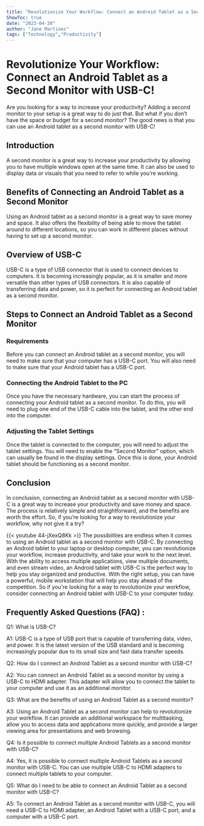```yaml
---
title: "Revolutionize Your Workflow: Connect an Android Tablet as a Second Monitor with USB-C!"
ShowToc: true 
date: "2023-04-20"
author: "Jane Martinez" 
tags: ["Technology","Productivity"]
---
```

# Revolutionize Your Workflow: Connect an Android Tablet as a Second Monitor with USB-C!

Are you looking for a way to increase your productivity? Adding a second monitor to your setup is a great way to do just that. But what if you don’t have the space or budget for a second monitor? The good news is that you can use an Android tablet as a second monitor with USB-C!

## Introduction

A second monitor is a great way to increase your productivity by allowing you to have multiple windows open at the same time. It can also be used to display data or visuals that you need to refer to while you’re working.

## Benefits of Connecting an Android Tablet as a Second Monitor

Using an Android tablet as a second monitor is a great way to save money and space. It also offers the flexibility of being able to move the tablet around to different locations, so you can work in different places without having to set up a second monitor.

## Overview of USB-C

USB-C is a type of USB connector that is used to connect devices to computers. It is becoming increasingly popular, as it is smaller and more versatile than other types of USB connectors. It is also capable of transferring data and power, so it is perfect for connecting an Android tablet as a second monitor.

## Steps to Connect an Android Tablet as a Second Monitor

### Requirements

Before you can connect an Android tablet as a second monitor, you will need to make sure that your computer has a USB-C port. You will also need to make sure that your Android tablet has a USB-C port.

### Connecting the Android Tablet to the PC

Once you have the necessary hardware, you can start the process of connecting your Android tablet as a second monitor. To do this, you will need to plug one end of the USB-C cable into the tablet, and the other end into the computer.

### Adjusting the Tablet Settings

Once the tablet is connected to the computer, you will need to adjust the tablet settings. You will need to enable the “Second Monitor” option, which can usually be found in the display settings. Once this is done, your Android tablet should be functioning as a second monitor.

## Conclusion

In conclusion, connecting an Android tablet as a second monitor with USB-C is a great way to increase your productivity and save money and space. The process is relatively simple and straightforward, and the benefits are worth the effort. So, if you’re looking for a way to revolutionize your workflow, why not give it a try?

{{< youtube 44-jXexQ8Kk >}} 
The possibilities are endless when it comes to using an Android tablet as a second monitor with USB-C. By connecting an Android tablet to your laptop or desktop computer, you can revolutionize your workflow, increase productivity, and take your work to the next level. With the ability to access multiple applications, view multiple documents, and even stream video, an Android tablet with USB-C is the perfect way to help you stay organized and productive. With the right setup, you can have a powerful, mobile workstation that will help you stay ahead of the competition. So if you're looking for a way to revolutionize your workflow, consider connecting an Android tablet with USB-C to your computer today.

## Frequently Asked Questions (FAQ) :
Q1: What is USB-C?

A1: USB-C is a type of USB port that is capable of transferring data, video, and power. It is the latest version of the USB standard and is becoming increasingly popular due to its small size and fast data transfer speeds.

Q2: How do I connect an Android Tablet as a second monitor with USB-C?

A2: You can connect an Android Tablet as a second monitor by using a USB-C to HDMI adapter. This adapter will allow you to connect the tablet to your computer and use it as an additional monitor.

Q3: What are the benefits of using an Android Tablet as a second monitor?

A3: Using an Android Tablet as a second monitor can help to revolutionize your workflow. It can provide an additional workspace for multitasking, allow you to access data and applications more quickly, and provide a larger viewing area for presentations and web browsing.

Q4: Is it possible to connect multiple Android Tablets as a second monitor with USB-C?

A4: Yes, it is possible to connect multiple Android Tablets as a second monitor with USB-C. You can use multiple USB-C to HDMI adapters to connect multiple tablets to your computer.

Q5: What do I need to be able to connect an Android Tablet as a second monitor with USB-C?

A5: To connect an Android Tablet as a second monitor with USB-C, you will need a USB-C to HDMI adapter, an Android Tablet with a USB-C port, and a computer with a USB-C port.


